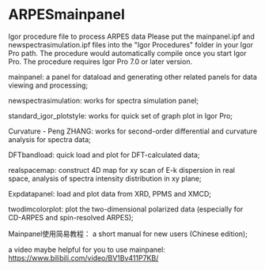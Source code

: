 # ARPESmainpanel
Igor procedure file to process ARPES data
Please put the mainpanel.ipf and newspectrasimulation.ipf files into the "Igor Procedures" folder in your Igor Pro path. The procedure would automatically compile once you start Igor Pro. The procedure requires Igor Pro 7.0 or later version.

mainpanel: a panel for dataload and generating other related panels for data viewing and processing;

newspectrasimulation: works for spectra simulation panel;

standard_igor_plotstyle: works for quick set of graph plot in Igor Pro;

Curvature - Peng ZHANG: works for second-order differential and curvature analysis for spectra data;

DFTbandload: quick load and plot for DFT-calculated data;

realspacemap: construct 4D map for xy scan of E-k dispersion in real space, analysis of spectra intensity distribution in xy plane;

Expdatapanel: load and plot data from XRD, PPMS and XMCD;

twodimcolorplot: plot the two-dimensional polarized data (especially for CD-ARPES and spin-resolved ARPES);

Mainpanel使用简易教程： a short manual for new users (Chinese edition);

a video maybe helpful for you to use mainpanel: https://www.bilibili.com/video/BV1Bv411P7KB/
